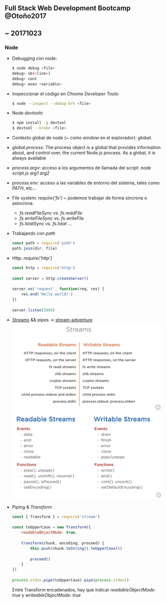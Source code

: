## Full Stack Web Development Bootcamp @Otoño2017

## ~ 20171023

### Node

- Debugging con node:
    ```bash
    $ node debug <file>
    debug> sb(<line>)
    debug> cont
    debug> exex <variable>
    ```

- Inspeccionar el código en _Chrome Developer Tools_:
    ```bash
    $ node --inspect --debug-brk <file>
    ```

- Node *devtools*:
    ```bash
    $ npm install -g devtool
    $ devtool --brake <file>
    ```

- Contexto global de node (~ como window en el explorador): *global*.

- *global.process*: The process object is a global that provides information about, and control over, the current Node.js process. As a global, it is always available

- *process.argv*: acceso a los argumentos de llamada del script: _node script.js arg1 arg2_

- *process.env*: acceso a las variables de entorno del sistema, tales como _PATH_, etc...

- File system: *require('fs')* ~ podemos trabajar de forma sincrona o asincrona.
    + _fs.readFileSync_ vs. _fs.readFile_
    + _fs.writeFileSync_ vs. _fs.writeFile_
    + _fs.lstatSync_ vs. _fs.lstat_
    ...

- Trabajando con _path_
    ```javascript
    const path = require('path')
    path.join(dir, file)
    ```

- Http: *require('http')*
    ```javascript
    const http = require('http')
    
    const server = http.createServer()
    
    server.on('request', function(req, res) {
        res.end('Hello world!')
    })

    server.listen(3000)
    ```

- [Streams][link] && pipes -> [stream-adventure][stream-adventure]
    ![streams](./images/node-streams.png)
    ![streams-events](./images/node-streams-events.png)

[link]: https://medium.freecodecamp.org/node-js-streams-everything-you-need-to-know-c9141306be93
[stream-adventure]: https://github.com/workshopper/stream-adventure

- Piping & *Transform*
    ```javascript
    const { Transform } = require('stream')

    const toUpperCase = new Transform({
        readableObjectMode: true,

        transform(chunk, encoding, proceed) {
            this.push(chunk.toString().toUpperCase())
            
            proceed()
        }
    })

    process.stdin.pipe(toUpperCase).pipe(process.stdout)
    ```

    Entre Transform encadenados, hay que indicar _readableObjectMode: true_ y _writeableObjectMode: true_

